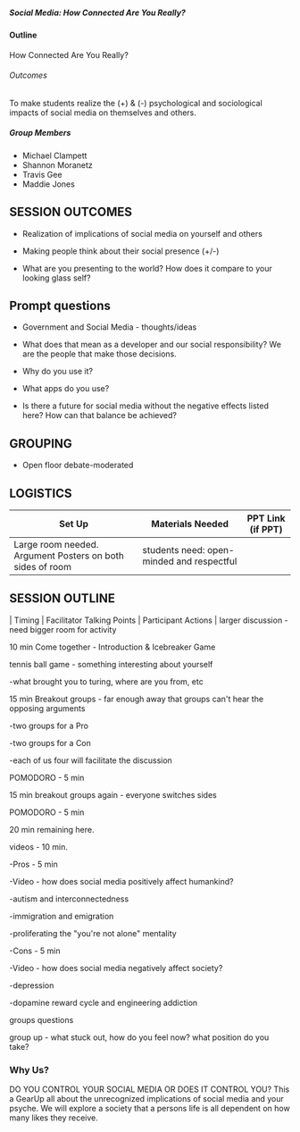 ##### Social Media: How Connected Are You Really?

#### Outline
How Connected Are You Really?



###### Outcomes
To make students realize the (+) & (-) psychological and sociological impacts of social media on themselves and others.

##### Group Members
* Michael Clampett
* Shannon Moranetz
* Travis Gee
* Maddie Jones

## SESSION OUTCOMES

* Realization of implications of social media on yourself and others

* Making people think about their social presence (+/-)

* What are you presenting to the world? How does it compare to your looking glass self?

## Prompt questions

* Government and Social Media - thoughts/ideas

* What does that mean as a developer and our social responsibility? We are the people that make those decisions.

* Why do you use it?

* What apps do you use?

* Is there a future for social media without the negative effects listed here? How can that balance be achieved?



## GROUPING
  
  * Open floor debate-moderated

## LOGISTICS

| Set Up | Materials Needed | PPT Link (if PPT)|
| ------ | ---------------- | ---------------- |
| Large room needed. Argument Posters on both sides of room | students need: open-minded and respectful |

## SESSION OUTLINE

| Timing | Facilitator Talking Points | Participant Actions  |
larger discussion - need bigger room for activity

10 min Come together - Introduction & Icebreaker Game

tennis ball game - something interesting about yourself

-what brought you to turing, where are you from, etc

15 min Breakout groups  - far enough away that groups can't hear the opposing arguments

-two groups for a Pro

-two groups for a Con

-each of us four will facilitate the discussion

POMODORO - 5 min

15 min breakout groups again - everyone switches sides

POMODORO - 5 min

20 min remaining here.

videos - 10 min.

-Pros - 5 min

-Video - how does social media positively affect humankind?

-autism and interconnectedness

-immigration and emigration

-proliferating the "you're not alone" mentality

-Cons - 5 min

-Video - how does social media negatively affect society?

-depression

-dopamine reward cycle and engineering addiction

groups questions

group up - what stuck out, how do you feel now? what position do you take?

### Why Us?
DO YOU CONTROL YOUR SOCIAL MEDIA OR DOES IT CONTROL YOU? This a GearUp all about the unrecognized implications of social media and your psyche. We will explore a society that a persons life is all dependent on how many likes they receive. 
